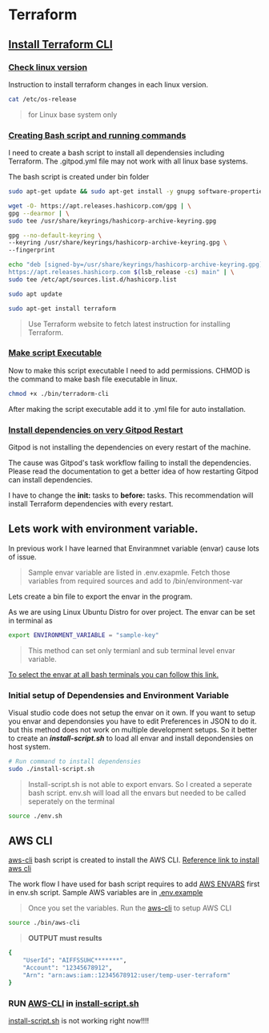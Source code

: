 # Terraform

## [Install Terraform CLI](https://developer.hashicorp.com/terraform/tutorials/aws-get-started/install-cli)

### [Check linux version](https://www.cyberciti.biz/faq/how-to-check-os-version-in-linux-command-line/)

Instruction to install terraform changes in each linux version.
```bash
cat /etc/os-release
```
> for Linux base system only

### [Creating Bash script and running commands](https://developer.hashicorp.com/terraform/tutorials/aws-get-started/install-cli)

I need to create a bash script to install all dependensies including Terraform. The .gitpod.yml file may not work with all linux base systems.

The bash script is created under bin folder

```bash
sudo apt-get update && sudo apt-get install -y gnupg software-properties-common

wget -O- https://apt.releases.hashicorp.com/gpg | \
gpg --dearmor | \
sudo tee /usr/share/keyrings/hashicorp-archive-keyring.gpg

gpg --no-default-keyring \
--keyring /usr/share/keyrings/hashicorp-archive-keyring.gpg \
--fingerprint

echo "deb [signed-by=/usr/share/keyrings/hashicorp-archive-keyring.gpg] \
https://apt.releases.hashicorp.com $(lsb_release -cs) main" | \
sudo tee /etc/apt/sources.list.d/hashicorp.list

sudo apt update

sudo apt-get install terraform
```

> Use Terraform website to fetch latest instruction for installing Terraform.

### [Make script Executable](https://www.geeksforgeeks.org/chmod-command-linux/)

Now to make this script executable I need to add permissions.
CHMOD is the command to make bash file executable in linux.

``` bash
chmod +x ./bin/terradorm-cli 
```

After making the script executable add it to .yml file for auto installation.

### [Install dependencies on very Gitpod Restart](https://www.gitpod.io/docs/configure/workspaces/tasks)

Gitpod is not installing the dependencies on every restart of the machine.

The cause was Gitpod's task workflow failing to install the dependencies. Please read the documentation to get a better idea of how restarting Gitpod can install dependencies.

I have to change the **init:** tasks to **before:** tasks. This recommendation will install Terraform dependencies with every restart.


## Lets work with environment variable.

In previous work I have learned that Enviranmnet variable (envar) cause lots of issue. 

> Sample envar variable are listed in .env.exapmle. Fetch those variables from required sources and add to /bin/environment-var

Lets create a bin file to export the envar in the program.

As we are using Linux Ubuntu Distro for over project. The envar can be set in terminal as

```bash
export ENVIRONMENT_VARIABLE = "sample-key"
```
> This method can set only termianl and sub terminal level envar variable.

[To select the envar at all bash terminals you can follow this link.](https://www.hostinger.com/tutorials/linux-environment-variables?ppc_campaign=google_search_generic_hosting_all&bidkw=defaultkeyword&lo=9076951&gad_source=1&gclid=EAIaIQobChMI7tO4kviPhAMVrWZBAh0QsQyyEAAYASAAEgKDdfD_BwE)

### Initial setup of Dependensies and Environment Variable

Visual studio code does not setup the envar on it own. If you want to setup you envar and dependonsies you have to edit Preferences in JSON to do it. but this method does not work on multiple development setups. So it better to create an ***install-script.sh*** to load all envar and install depondensies on host system.

```bash
# Run command to install dependensies
sudo ./install-script.sh
```

> Install-script.sh is not able to export envars. So I created a seperate bash script. env.sh will load all the envars but needed to be called seperately on the terminal 

```bash
source ./env.sh
```

## AWS CLI

[aws-cli](/bin/aws-cli) bash script is created to install the AWS CLI. [Reference link to install aws cli](https://docs.aws.amazon.com/cli/latest/userguide/getting-started-install.html)

The work flow I have used for bash script requires to add [AWS ENVARS](https://docs.aws.amazon.com/cli/latest/userguide/cli-configure-envvars.html) first in env.sh script. Sample AWS variables are in [.env.example](env.example)

> Once you set the variables. Run the [aws-cli](/bin/aws-cli) to setup AWS CLI

```bash
source ./bin/aws-cli
```

> **OUTPUT must results**
```bash
{
    "UserId": "AIFFSSUHC*******",
    "Account": "12345678912",
    "Arn": "arn:aws:iam::12345678912:user/temp-user-terraform"
}
```

### RUN [AWS-CLI](/bin/aws-cli) in [install-script.sh](/install-script.sh)

[install-script.sh](/install-script.sh) is not working right now!!!!


